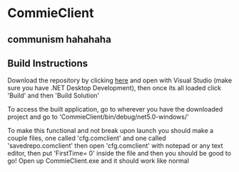 # CommieClient
## communism hahahaha

## Build Instructions

Download the repository by clicking [here](https://github.com/juaneth/CommieClient/archive/refs/heads/master.zip) and open with Visual Studio (make sure you have .NET Desktop Development), then once its all loaded click 'Build' and then 'Build Solution'

To access the built application, go to wherever you have the downloaded project and go to 'CommieClient/bin/debug/net5.0-windows/'

To make this functional and not break upon launch you should make a couple files, one called 'cfg.comclient' and one called 'savedrepo.comclient' then open 'cfg.comclient' with notepad or any text editor, then put 'FirstTime= 0' inside the file and then you should be good to go! Open up CommieClient.exe and it should work like normal
